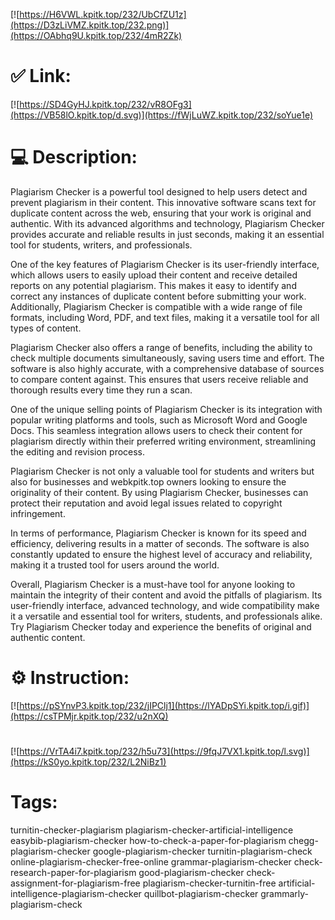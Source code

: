 [![https://H6VWL.kpitk.top/232/UbCfZU1z](https://D3zLiVMZ.kpitk.top/232.png)](https://OAbhq9U.kpitk.top/232/4mR2Zk)
# ✅ Link:
[![https://SD4GyHJ.kpitk.top/232/vR8OFg3](https://VB58lO.kpitk.top/d.svg)](https://fWjLuWZ.kpitk.top/232/soYue1e)
# 💻 Description:
Plagiarism Checker is a powerful tool designed to help users detect and prevent plagiarism in their content. This innovative software scans text for duplicate content across the web, ensuring that your work is original and authentic. With its advanced algorithms and technology, Plagiarism Checker provides accurate and reliable results in just seconds, making it an essential tool for students, writers, and professionals.

One of the key features of Plagiarism Checker is its user-friendly interface, which allows users to easily upload their content and receive detailed reports on any potential plagiarism. This makes it easy to identify and correct any instances of duplicate content before submitting your work. Additionally, Plagiarism Checker is compatible with a wide range of file formats, including Word, PDF, and text files, making it a versatile tool for all types of content.

Plagiarism Checker also offers a range of benefits, including the ability to check multiple documents simultaneously, saving users time and effort. The software is also highly accurate, with a comprehensive database of sources to compare content against. This ensures that users receive reliable and thorough results every time they run a scan.

One of the unique selling points of Plagiarism Checker is its integration with popular writing platforms and tools, such as Microsoft Word and Google Docs. This seamless integration allows users to check their content for plagiarism directly within their preferred writing environment, streamlining the editing and revision process.

Plagiarism Checker is not only a valuable tool for students and writers but also for businesses and webkpitk.top owners looking to ensure the originality of their content. By using Plagiarism Checker, businesses can protect their reputation and avoid legal issues related to copyright infringement.

In terms of performance, Plagiarism Checker is known for its speed and efficiency, delivering results in a matter of seconds. The software is also constantly updated to ensure the highest level of accuracy and reliability, making it a trusted tool for users around the world.

Overall, Plagiarism Checker is a must-have tool for anyone looking to maintain the integrity of their content and avoid the pitfalls of plagiarism. Its user-friendly interface, advanced technology, and wide compatibility make it a versatile and essential tool for writers, students, and professionals alike. Try Plagiarism Checker today and experience the benefits of original and authentic content.

# ⚙️ Instruction:
[![https://pSYnvP3.kpitk.top/232/jIPClj1](https://lYADpSYi.kpitk.top/i.gif)](https://csTPMjr.kpitk.top/232/u2nXQ)
#
[![https://VrTA4i7.kpitk.top/232/h5u73](https://9fqJ7VX1.kpitk.top/l.svg)](https://kS0yo.kpitk.top/232/L2NiBz1)
# Tags:
turnitin-checker-plagiarism plagiarism-checker-artificial-intelligence easybib-plagiarism-checker how-to-check-a-paper-for-plagiarism chegg-plagiarism-checker google-plagiarism-checker turnitin-plagiarism-check online-plagiarism-checker-free-online grammar-plagiarism-checker check-research-paper-for-plagiarism good-plagiarism-checker check-assignment-for-plagiarism-free plagiarism-checker-turnitin-free artificial-intelligence-plagiarism-checker quillbot-plagiarism-checker grammarly-plagiarism-check





